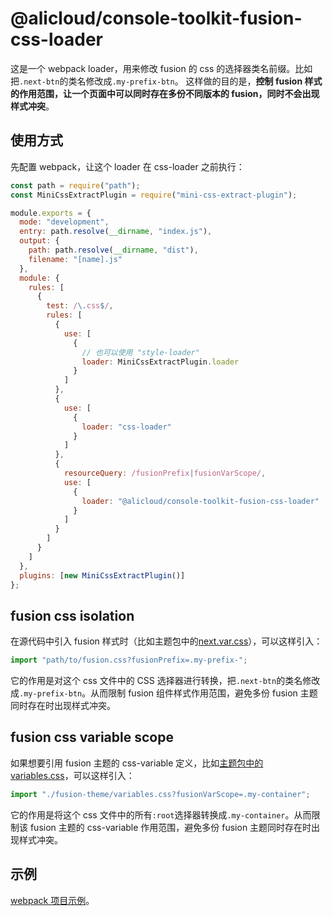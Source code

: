 # @alicloud/console-toolkit-fusion-css-loader

这是一个 webpack loader，用来修改 fusion 的 css 的选择器类名前缀。比如把`.next-btn`的类名修改成`.my-prefix-btn`。
这样做的目的是，**控制 fusion 样式的作用范围，让一个页面中可以同时存在多份不同版本的 fusion，同时不会出现样式冲突**。

## 使用方式

先配置 webpack，让这个 loader 在 css-loader 之前执行：

```js
const path = require("path");
const MiniCssExtractPlugin = require("mini-css-extract-plugin");

module.exports = {
  mode: "development",
  entry: path.resolve(__dirname, "index.js"),
  output: {
    path: path.resolve(__dirname, "dist"),
    filename: "[name].js"
  },
  module: {
    rules: [
      {
        test: /\.css$/,
        rules: [
          {
            use: [
              {
                // 也可以使用 "style-loader"
                loader: MiniCssExtractPlugin.loader
              }
            ]
          },
          {
            use: [
              {
                loader: "css-loader"
              }
            ]
          },
          {
            resourceQuery: /fusionPrefix|fusionVarScope/,
            use: [
              {
                loader: "@alicloud/console-toolkit-fusion-css-loader"
              }
            ]
          }
        ]
      }
    ]
  },
  plugins: [new MiniCssExtractPlugin()]
};
```

## fusion css isolation

在源代码中引入 fusion 样式时（比如主题包中的[next.var.css](https://unpkg.alipay.com/browse/@alife/theme-xconsole-v4@0.4.13/dist/next.var.css)），可以这样引入：

```js
import "path/to/fusion.css?fusionPrefix=.my-prefix-";
```

它的作用是对这个 css 文件中的 CSS 选择器进行转换，把`.next-btn`的类名修改成`.my-prefix-btn`。从而限制 fusion 组件样式作用范围，避免多份 fusion 主题同时存在时出现样式冲突。

## fusion css variable scope

如果想要引用 fusion 主题的 css-variable 定义，比如[主题包中的 variables.css](https://unpkg.alipay.com/browse/@alife/theme-xconsole-v4@0.4.13/variables.css)，可以这样引入：

```js
import "./fusion-theme/variables.css?fusionVarScope=.my-container";
```

它的作用是将这个 css 文件中的所有`:root`选择器转换成`.my-container`。从而限制该 fusion 主题的 css-variable 作用范围，避免多份 fusion 主题同时存在时出现样式冲突。

## 示例

[webpack 项目示例](https://github.com/aliyun/alibabacloud-console-toolkit/tree/preset-demos/packages/fusion-css-loader/fixture)。
